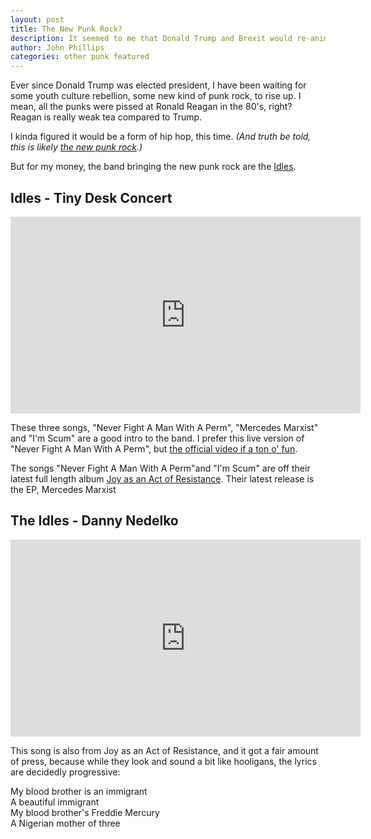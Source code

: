 ```yaml
---
layout: post
title: The New Punk Rock?
description: It seemed to me that Donald Trump and Brexit would re-animate punk rock. 
author: John Phillips
categories: other punk featured
---
```


Ever since Donald Trump was elected president, I have been waiting for some youth culture rebellion, some new kind of punk rock, to rise up. I mean, all the punks were pissed at Ronald Reagan in the 80's, right? Reagan is really weak tea compared to Trump.

I kinda figured it would be a form of hip hop, this time. *(And truth be told, this is likely [the new punk rock](https://www.youtube.com/watch?v=VYOjWnS4cMY).)*

But for my money, the band bringing the new punk rock are the [Idles](https://www.idlesband.com).

## Idles - Tiny Desk Concert

<div class="video-wrapper">
<iframe width="560" height="315" src="https://www.youtube-nocookie.com/embed/wMehItNQKAA" frameborder="0" allow="accelerometer; autoplay; encrypted-media; gyroscope; picture-in-picture" allowfullscreen></iframe>
</div>


<!--more--><a name="jump"></a>

These three songs, "Never Fight A Man With A Perm", "Mercedes Marxist" and "I'm Scum" are a good intro to the band. I prefer this live version of "Never Fight A Man With A Perm", but [the official video if a ton o' fun](https://www.youtube.com/watch?v=dEe4i2osF5A).

The songs "Never Fight A Man With A Perm"and "I'm Scum" are off their latest full length album [Joy as an Act of Resistance](https://idlesband.bandcamp.com/album/joy-as-an-act-of-resistance). Their latest release is the EP, Mercedes Marxist

## The Idles - Danny Nedelko

<div class="video-wrapper">
<iframe width="560" height="315" src="https://www.youtube.com/embed/QkF_G-RF66M" frameborder="0" allow="accelerometer; autoplay; encrypted-media; gyroscope; picture-in-picture" allowfullscreen></iframe>
</div>

This song is also from Joy as an Act of Resistance, and it got a fair amount of press, because while they look and sound a bit like hooligans, the lyrics are decidedly progressive:

My blood brother is an immigrant  
A beautiful immigrant  
My blood brother's Freddie Mercury  
A Nigerian mother of three  


